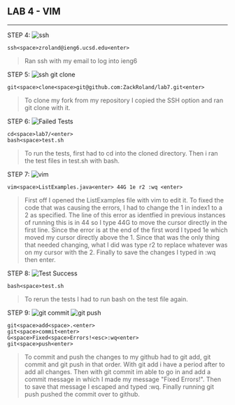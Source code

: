 ## **LAB 4 - VIM**
---
STEP 4:
![ssh](https://postimg.cc/FfH8dfF8)
```
ssh<space>zroland@ieng6.ucsd.edu<enter>
```
> Ran ssh with my email to log into ieng6

STEP 5:
![ssh git clone](https://postimg.cc/QF1x4yph)
```
git<space>clone<space>git@github.com:ZackRoland/lab7.git<enter>
```
> To clone my fork from my repository I copied the SSH option and ran
> git clone with it.

STEP 6:
![Failed Tests](https://postimg.cc/q639J9B7)
```
cd<space>lab7/<enter>
bash<space>test.sh
```
> To run the tests, first had to cd into the cloned directory. Then i
> ran the test files in test.sh with bash.

STEP 7:
![vim](https://postimg.cc/jD0R74B9)
```
vim<space>ListExamples.java<enter> 44G 1e r2 :wq <enter>
```
> First off I opened the ListExamples file with vim to edit it.
> To fixed the code that was causing the errors, I had to change the 1
> in index1 to a 2 as specified. The line of this error as identfied in previous
> instances of running this is in 44 so I type 44G to move the cursor directly
> in the first line. Since the error is at the end of the first word I typed 1e
> which moved my cursor directly above the 1. Since that was the only thing that
> needed changing, what I did was type r2 to replace whatever was on my cursor with
> the 2. Finally to save the changes I typed in :wq then enter.

STEP 8:
![Test Success](https://postimg.cc/rdGsmPmQ)
```
bash<space>test.sh
```
> To rerun the tests I had to run bash on the test file again.

STEP 9:
![git commit](https://postimg.cc/JDn8L6By)
![git push](https://postimg.cc/DmShpNTH)
```
git<space>add<space>.<enter>
git<space>commit<enter>
G<space>Fixed<space>Errors!<esc>:wq<enter>
git<space>push<enter>
```
> To commit and push the changes to my github had to git add, git commit and
> git push in that order. With git add i have a period after to add all changes.
> Then with git commit im able to go in and add a commit message in which I
> made my message "Fixed Errors!". Then to save that message I escaped and typed
> :wq. Finally running git push pushed the commit over to github.
